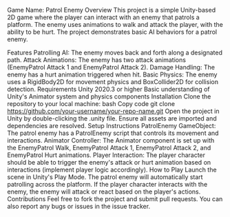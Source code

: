 Game Name: Patrol Enemy 
Overview
This project is a simple Unity-based 2D game where the player can interact with an enemy that patrols a platform. The enemy uses animations to walk and attack the player, with the ability to be hurt. The project demonstrates basic AI behaviors for a patrol enemy.

Features
Patrolling AI: The enemy moves back and forth along a designated path.
Attack Animations: The enemy has two attack animations (EnemyPatrol Attack 1 and EnemyPatrol Attack 2).
Damage Handling: The enemy has a hurt animation triggered when hit.
Basic Physics: The enemy uses a RigidBody2D for movement physics and BoxCollider2D for collision detection.
Requirements
Unity 2020.3 or higher
Basic understanding of Unity's Animator system and physics components
Installation
Clone the repository to your local machine:
bash
Copy code
git clone https://github.com/your-username/your-repo-name.git
Open the project in Unity by double-clicking the .unity file.
Ensure all assets are imported and dependencies are resolved.
Setup Instructions
PatrolEnemy GameObject: The patrol enemy has a PatrolEnemy script that controls its movement and interactions.
Animator Controller: The Animator component is set up with the EnemyPatrol Walk, EnemyPatrol Attack 1, EnemyPatrol Attack 2, and EnemyPatrol Hurt animations.
Player Interaction: The player character should be able to trigger the enemy's attack or hurt animation based on interactions (implement player logic accordingly).
How to Play
Launch the scene in Unity's Play Mode.
The patrol enemy will automatically start patrolling across the platform.
If the player character interacts with the enemy, the enemy will attack or react based on the player's actions.
Contributions
Feel free to fork the project and submit pull requests. You can also report any bugs or issues in the issue tracker.

